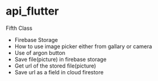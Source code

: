 # api_flutter

Fifth Class

- Firebase Storage 
- How to use image picker either from gallary or camera
- Use of argon button
- Save file(picture) in firebase storage
- Get url of the stored file(picture)
- Save url as a field in cloud firestore
